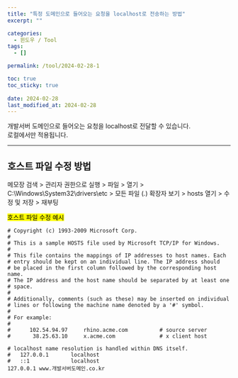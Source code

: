```yaml
---
title: "특정 도메인으로 들어오는 요청을 localhost로 전송하는 방법"
excerpt: ""

categories:
  - 윈도우 / Tool
tags:
  - []

permalink: /tool/2024-02-28-1

toc: true
toc_sticky: true
 
date: 2024-02-28
last_modified_at: 2024-02-28
---
```


개발서버 도메인으로 들어오는 요청을 localhost로 전달할 수 있습니다.  
로컬에서만 적용됩니다.

---

## 호스트 파일 수정 방법
메모장 검색 > 관리자 권한으로 실행 > 파일 > 열기 > C:\Windows\System32\drivers\etc > 모든 파일 (*.*) 확장자 보기 > hosts 열기 > 수정 및 저장 > 재부팅

<mark>호스트 파일 수정 예시</mark>
```
# Copyright (c) 1993-2009 Microsoft Corp.
#
# This is a sample HOSTS file used by Microsoft TCP/IP for Windows.
#
# This file contains the mappings of IP addresses to host names. Each
# entry should be kept on an individual line. The IP address should
# be placed in the first column followed by the corresponding host name.
# The IP address and the host name should be separated by at least one
# space.
#
# Additionally, comments (such as these) may be inserted on individual
# lines or following the machine name denoted by a '#' symbol.
#
# For example:
#
#      102.54.94.97     rhino.acme.com          # source server
#       38.25.63.10     x.acme.com              # x client host

# localhost name resolution is handled within DNS itself.
#	127.0.0.1       localhost
#	::1             localhost
127.0.0.1 www.개발서버도메인.co.kr
```
